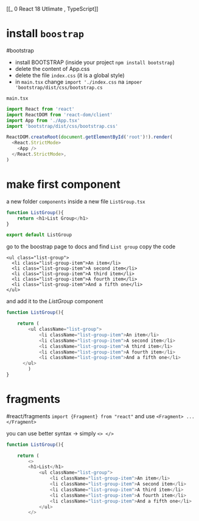[[_ 0 React 18 Utlimate , TypeScript]]


# install `boostrap`

#bootstrap 
- install BOOTSTRAP (inside your project `npm install bootstrap`)
- delete the content of App.css
- delete the file `index.css` (it is a global style)
- in `main.tsx` change `import './index.css` na `impoer 'bootstrap/dist/css/bootstrap.cs`

`main.tsx`
```typescript
import React from 'react'
import ReactDOM from 'react-dom/client'
import App from './App.tsx'
import 'bootstrap/dist/css/bootstrap.css'

ReactDOM.createRoot(document.getElementById('root')!).render(
  <React.StrictMode>
    <App />
  </React.StrictMode>,
)
```

# make first component
a new folder `components` inside a new file `ListGroup.tsx`
```typescript
function ListGroup(){
    return <h1>List Group</h1>
}

export default ListGroup
```

go to the boostrap page to docs and find `List group`  copy the code
```
<ul class="list-group">
  <li class="list-group-item">An item</li>
  <li class="list-group-item">A second item</li>
  <li class="list-group-item">A third item</li>
  <li class="list-group-item">A fourth item</li>
  <li class="list-group-item">And a fifth one</li>
</ul>
```

and add it to the *ListGroup* component
```typescript
function ListGroup(){

    return (
        <ul className="list-group">
            <li className="list-group-item">An item</li>
            <li className="list-group-item">A second item</li>
            <li className="list-group-item">A third item</li>
            <li className="list-group-item">A fourth item</li>
            <li className="list-group-item">And a fifth one</li>
      </ul>
        )
}
```


# fragments
#react/fragments
`import {Fragment} from "react"`
and use `<Fragment> ... </Fragment>`

you can use better syntax -> simply `<> </>`

```typescript
function ListGroup(){

    return (
        <>
        <h1>List</h1>
            <ul className="list-group">
                <li className="list-group-item">An item</li>
                <li className="list-group-item">A second item</li>
                <li className="list-group-item">A third item</li>
                <li className="list-group-item">A fourth item</li>
                <li className="list-group-item">And a fifth one</li>
            </ul>
        </>
```












